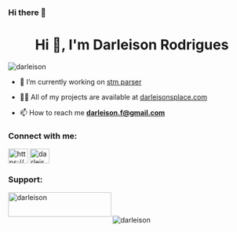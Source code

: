 ### Hi there 👋

<!--
**darleison/darleison** is a ✨ _special_ ✨ repository because its `README.md` (this file) appears on your GitHub profile.

Here are some ideas to get you started:

- 🔭 I’m currently working on ...
- 🌱 I’m currently learning ...

- 📫 How to reach me: ...

-->
<h1 align="center">Hi 👋, I'm Darleison Rodrigues</h1>

<p align="left"> <img src="https://komarev.com/ghpvc/?username=darleison&label=Profile%20views&color=0e75b6&style=flat" alt="darleison" /> </p>

- 🔭 I’m currently working on [stm parser](https://github.com/dataweb-services/menu-maker-app)

- 👨‍💻 All of my projects are available at [darleisonsplace.com](darleisonsplace.com)

- 📫 How to reach me **darleison.f@gmail.com**


<h3 align="left">Connect with me:</h3>
<p align="left">
<a href="https://linkedin.com/in/https://www.linkedin.com/in/darleison-rodrigues-93a3601a8/" target="blank"><img align="center" src="https://raw.githubusercontent.com/rahuldkjain/github-profile-readme-generator/master/src/images/icons/Social/linked-in-alt.svg" alt="https://www.linkedin.com/in/darleison-rodrigues-93a3601a8/" height="30" width="40" /></a>
<a href="https://stackoverflow.com/users/darleison-rodrigues" target="blank"><img align="center" src="https://raw.githubusercontent.com/rahuldkjain/github-profile-readme-generator/master/src/images/icons/Social/stack-overflow.svg" alt="darleison-rodrigues" height="30" width="40" /></a>
</p>

<h3 align="left">Support:</h3>
<p><a href="https://www.buymeacoffee.com/darleison"> <img align="left" src="https://cdn.buymeacoffee.com/buttons/v2/default-yellow.png" height="50" width="210" alt="darleison" /></a></p><br><br>

<p><img align="center" src="https://github-readme-stats.vercel.app/api/top-langs?username=darleison&show_icons=true&locale=en&layout=compact" alt="darleison" /></p>

